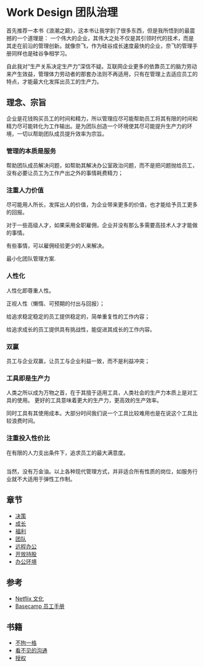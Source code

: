 # Work Design 团队治理

首先推荐一本书《浪潮之巅》，这本书让我学到了很多东西，但是我所悟到的最震撼的一个道理是： 一个伟大的企业，其伟大之处不仅是其引领时代的技术，而是其走在前沿的管理创新。就像奈飞，作为硅谷成长速度最快的企业，奈飞的管理手册同样也是硅谷争相学习。

自此我对“生产关系决定生产力”深信不疑。互联网企业更多的依靠员工的脑力劳动来产生效益，管理体力劳动者的那套办法则不再适用，只有在管理上去适应员工的特点，才能最大化发挥出员工的生产力。

## 理念、宗旨

企业是花钱购买员工的时间和精力，所以管理应尽可能帮助员工将其有限的时间和精力尽可能转化为工作输出。是为团队创造一个环境使其尽可能提升生产力的环境，一切以帮助团队成员提升效率为宗旨。

### 管理的本质是服务

帮助团队成员解决问题，如帮助其解决办公室政治问题，而不是把问题抛给员工，没有必要让员工为工作产出之外的事情耗费精力；

### 注重人力价值

尽可能用人所长，发挥出人的价值，为企业带来更多的价值，也才能给予员工更多的回报。

对于一些高级人才，如果采用全职雇佣，企业并没有那么多需要高技术人才才能做的事情。

有些事情，可以雇佣经验更少的人来解决。

最小化团队管理方案.

### 人性化

人性化即尊重人性。

正视人性（懒惰、可预期的付出与回报）；

给追求稳定稳定的员工提供稳定的，简单重复性的工作内容；

给追求成长的员工提供具有挑战性，能促进其成长的工作内容。

### 双赢
员工与企业双赢，让员工与企业利益一致，而不是利益冲突；

### 工具即是生产力

人类之所以成为万物之首，在于其擅于适用工具，人类社会的生产力本质上是对工具的使用。
更好的工具意味着更大的生产力，更高效的生产效率。

同时工具有其使用成本。大部分时间我们说一个工具比较难用也是在说这个工具比较浪费时间。

### 注重投入性价比

在有限的人力支出条件下，追求员工的最大满意度。

## 
当然，没有万金油。以上各种现代管理方式，并非适合所有性质的岗位，如服务行业就不大适用于弹性工作制。

## 章节
* [决策](decision.md)
* [成长](grow_up.md)
* [福利](welfare.md)
* [团队](job.md)
* [远程办公](remote.md)
* [开放持股](share.md)
* [办公环境](office.md)

## 参考
* [Netflix 文化](https://jobs.netflix.com/culture)
* [Basecamp 员工手册](https://github.com/basecamp/handbook)

## 书籍
* [不拘一格](https://item.jd.com/13051050.html)
* [看不见的沟通](https://item.jd.com/12216055.html)
* [授权](https://item.jd.com/12634422.html)